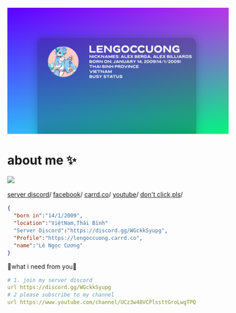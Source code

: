 

![banner](banner.png)
# about me ✨ 




[![](https://segggggg4.lengoccuongfurry.repl.co/svmem.svg)](https://discord.gg/zkspfFwqDg)

[server discord](https://discord.gg/WGckkSyupg)/
[facebook](https://www.facebook.com/lengoccuong.757/)/
[carrd.co](https://lengoccuong.carrd.co)/
[youtube](https://www.youtube.com/channel/UCz3w48VCPlssttGroLwgTPQ)/
[don't click,pls](https://fquerc.lengoccuongfurry.repl.co)/


```json
{
  "born in":"14/1/2009",
  "location":"ViệtNam,Thái Bình"
  "Server Discord":"https://discord.gg/WGckkSyupg",
  "Profile":"https://lengoccuong.carrd.co",
  "name":"Lê Ngọc Cương"
}
```

🌟what i need from you🌟 


```yml
# 1. join my server discord
url https://discord.gg/WGckkSyupg
# 2 please subscribe to my channel
url https://www.youtube.com/channel/UCz3w48VCPlssttGroLwgTPQ
```

